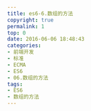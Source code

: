 ```yaml
---
title: es6-6.数组的方法
copyright: true
permalink: 1
top: 0
date: 2016-06-06 18:48:43
categories:
- 前端开发
- 标准
- ECMA
- ES6
- 06.数组的方法
tags:
- ES6
- 数组的方法
---
```

